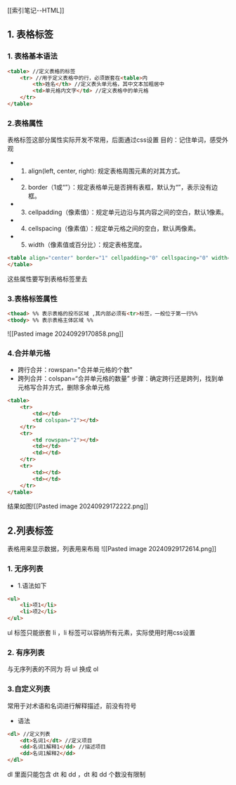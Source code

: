 [[索引笔记--HTML]]
## 1. 表格标签
### 1. 表格基本语法
```html
<table> //定义表格的标签
	<tr> //用于定义表格中的行，必须嵌套在<table>内
		<th>姓名</th> //定义表头单元格，其中文本加粗居中
		<td>单元格内文字</td> //定义表格中的单元格
	</tr>
</table>
```
### 2.表格属性
表格标签这部分属性实际开发不常用，后面通过css设置
目的：记住单词，感受外观
* 1. align(left, center, right): 规定表格周围元素的对其方式。
* 2. border（1或“”）：规定表格单元是否拥有表框，默认为“”，表示没有边框。
* 3. cellpadding（像素值）：规定单元边沿与其内容之间的空白，默认1像素。
* 4. cellspacing（像素值）：规定单元格之间的空白，默认两像素。
* 5. width（像素值或百分比）：规定表格宽度。
```html
<table align="center" border="1" cellpadding="0" cellspacing="0" width="500" height="249">
</table>
```
这些属性要写到表格标签里去
### 3.表格标签属性
```html
<thead> %% 表示表格的投币区域 ,其内部必须有<tr>标签，一般位于第一行%%
<tbody> %% 表示表格主体区域 %%
```
![[Pasted image 20240929170858.png]]
### 4.合并单元格
* 跨行合并：rowspan="合并单元格的个数"
* 跨列合并：colspan=“合并单元格的数量”
步骤：确定跨行还是跨列，找到单元格写合并方式，删除多余单元格
```html
<table>
	<tr>
		<td></td>
		<td colspan="2"></td>
	</tr>
	<tr>
		<td rowspan="2"></td>
		<td></td>
		<td></td>
	</tr>
	<tr>
		<td></td>
		<td></td>
	</tr>
</table>
```
结果如图![[Pasted image 20240929172222.png]]
## 2.列表标签
表格用来显示数据，列表用来布局
![[Pasted image 20240929172614.png]]
### 1. 无序列表
* 1.语法如下
```html
<ul>
	<li>项1</li>
	<li>项2</li>
</ul>
```
ul 标签只能嵌套 li ，li 标签可以容纳所有元素，实际使用时用css设置
### 2. 有序列表
与无序列表的不同为 将 ul 换成 ol
### 3.自定义列表
常用于对术语和名词进行解释描述，前没有符号
* 语法
```html
<dl> //定义列表
	<dt>名词1</dt> //定义项目
	<dd>名词1解释1</dd> //描述项目
	<dd>名词1解释2</dd>
</dl>
```
dl 里面只能包含 dt 和 dd ，dt 和 dd 个数没有限制